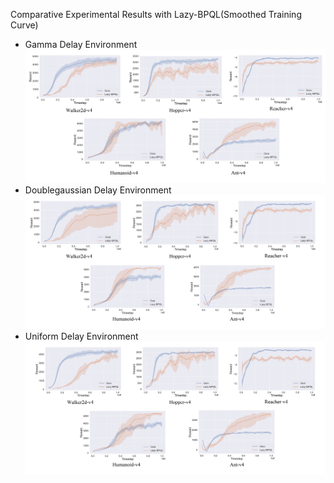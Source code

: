 Comparative Experimental Results with Lazy-BPQL(Smoothed Training Curve)

- Gamma Delay Environment
![Gamma Delay Environment](./additional_comparative_results/gama_delay.png)
- Doublegaussian Delay Environment
![Doublegaussian Delay Environment](./additional_comparative_results/doublegaussian_delay.png)
- Uniform Delay Environment
![Uniform Delay Environment](./additional_comparative_results/uniform_delay.png)
